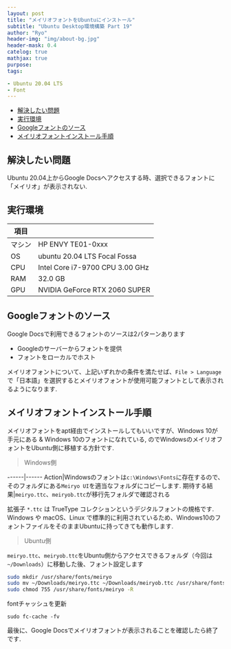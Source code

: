 ```yaml
---
layout: post
title: "メイリオフォントをUbuntuにインストール"
subtitle: "Ubuntu Desktop環境構築 Part 19"
author: "Ryo"
header-img: "img/about-bg.jpg"
header-mask: 0.4
catelog: true
mathjax: true
purpose: 
tags:

- Ubuntu 20.04 LTS
- Font
---
```


<!-- Global site tag (gtag.js) - Google Analytics -->
<script async src="https://www.googletagmanager.com/gtag/js?id=G-LVL413SV09"></script>
<script>
  window.dataLayer = window.dataLayer || [];
  function gtag(){dataLayer.push(arguments);}
  gtag('js', new Date());

  gtag('config', 'G-LVL413SV09');
</script>


<!-- START doctoc generated TOC please keep comment here to allow auto update -->
<!-- DON'T EDIT THIS SECTION, INSTEAD RE-RUN doctoc TO UPDATE -->


- [解決したい問題](#%E8%A7%A3%E6%B1%BA%E3%81%97%E3%81%9F%E3%81%84%E5%95%8F%E9%A1%8C)
- [実行環境](#%E5%AE%9F%E8%A1%8C%E7%92%B0%E5%A2%83)
- [Googleフォントのソース](#google%E3%83%95%E3%82%A9%E3%83%B3%E3%83%88%E3%81%AE%E3%82%BD%E3%83%BC%E3%82%B9)
- [メイリオフォントインストール手順](#%E3%83%A1%E3%82%A4%E3%83%AA%E3%82%AA%E3%83%95%E3%82%A9%E3%83%B3%E3%83%88%E3%82%A4%E3%83%B3%E3%82%B9%E3%83%88%E3%83%BC%E3%83%AB%E6%89%8B%E9%A0%86)

<!-- END doctoc generated TOC please keep comment here to allow auto update -->

## 解決したい問題

Ubuntu 20.04上からGoogle Docsへアクセスする時、選択できるフォントに「メイリオ」が表示されない.

## 実行環境

|項目||
|---|---| 	 
|マシン| 	HP ENVY TE01-0xxx|
|OS |	ubuntu 20.04 LTS Focal Fossa|
|CPU| 	Intel Core i7-9700 CPU 3.00 GHz|
|RAM| 	32.0 GB|
|GPU| 	NVIDIA GeForce RTX 2060 SUPER|


## Googleフォントのソース

Google Docsで利用できるフォントのソースは2パターンあります

- Googleのサーバーからフォントを提供
- フォントをローカルでホスト

メイリオフォントについて、上記いずれかの条件を満たせば、`File > Language`で「日本語」を選択するとメイリオフォントが使用可能フォントとして表示されるようになります.

## メイリオフォントインストール手順

メイリオフォントをapt経由でインストールしてもいいですが、Windows 10が手元にある & Windows 10のフォントになれている, のでWindowsのメイリオフォントをUbuntu側に移植する方針です.

> Windows側

------|------
Action|Windowsのフォントは`c:\Windows\Fonts`に存在するので、そのフォルダにある`Meiryo UI`を適当なフォルダにコピーします. 
期待する結果|`meiryo.ttc`、`meiryob.ttc`が移行先フォルダで確認される

拡張子 `*.ttc` は TrueType コレクションというデジタルフォントの規格です. Windows や macOS、Linux で標準的に利用されているため、Windows10のフォントファイルをそのままUbuntuに持ってきても動作します. 

> Ubuntu側

`meiryo.ttc`、`meiryob.ttc`をUbuntu側からアクセスできるフォルダ（今回は`~/Downloads`）に移動した後、フォント設定します

```zsh
sudo mkdir /usr/share/fonts/meiryo
sudo mv ~/Downloads/meiryo.ttc ~/Downloads/meiryob.ttc /usr/share/fonts/meiryo
sudo chmod 755 /usr/share/fonts/meiryo -R
```

fontチャッシュを更新

```
sudo fc-cache -fv
```

最後に、Google Docsでメイリオフォントが表示されることを確認したら終了です.
